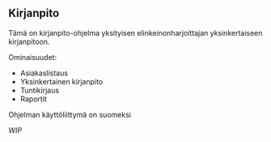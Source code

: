 ## Kirjanpito

Tämä on kirjanpito-ohjelma yksityisen elinkeinonharjoittajan yksinkertaiseen kirjanpitoon.

Ominaisuudet:
- Asiakaslistaus
- Yksinkertainen kirjanpito
- Tuntikirjaus
- Raportit

Ohjelman käyttöliittymä on suomeksi

*WIP*
